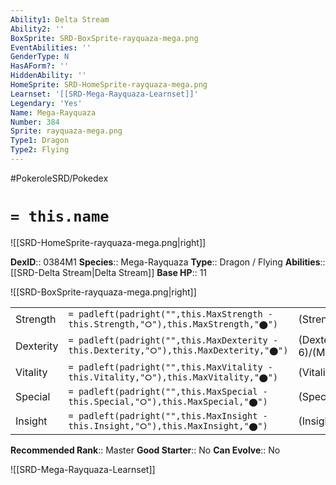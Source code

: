 ```yaml
---
Ability1: Delta Stream
Ability2: ''
BoxSprite: SRD-BoxSprite-rayquaza-mega.png
EventAbilities: ''
GenderType: N
HasAForm?: ''
HiddenAbility: ''
HomeSprite: SRD-HomeSprite-rayquaza-mega.png
Learnset: '[[SRD-Mega-Rayquaza-Learnset]]'
Legendary: 'Yes'
Name: Mega-Rayquaza
Number: 384
Sprite: rayquaza-mega.png
Type1: Dragon
Type2: Flying
---
```


#PokeroleSRD/Pokedex

# `= this.name`

![[SRD-HomeSprite-rayquaza-mega.png|right]]

**DexID**:: 0384M1
**Species**:: Mega-Rayquaza
**Type**:: Dragon / Flying
**Abilities**:: [[SRD-Delta Stream|Delta Stream]]
**Base HP**:: 11

![[SRD-BoxSprite-rayquaza-mega.png|right]]

|           |                                                                                        |                                          |
| --------- | -------------------------------------------------------------------------------------- | ---------------------------------------- |
| Strength  | `= padleft(padright("",this.MaxStrength - this.Strength,"⭘"),this.MaxStrength,"⬤")`    | (Strength::9)/(MaxStrength::9)   |
| Dexterity | `= padleft(padright("",this.MaxDexterity - this.Dexterity,"⭘"),this.MaxDexterity,"⬤")` | (Dexterity:: 6)/(MaxDexterity::6) |
| Vitality  | `= padleft(padright("",this.MaxVitality - this.Vitality,"⭘"),this.MaxVitality,"⬤")`    | (Vitality::6)/(MaxVitality::6)   |
| Special   | `= padleft(padright("",this.MaxSpecial - this.Special,"⭘"),this.MaxSpecial,"⬤")`       | (Special::9)/(MaxSpecial::9)     |
| Insight   | `= padleft(padright("",this.MaxInsight - this.Insight,"⭘"),this.MaxInsight,"⬤")`       | (Insight::6)/(MaxInsight::6)     |

**Recommended Rank**:: Master
**Good Starter**:: No
**Can Evolve**:: No

![[SRD-Mega-Rayquaza-Learnset]]
